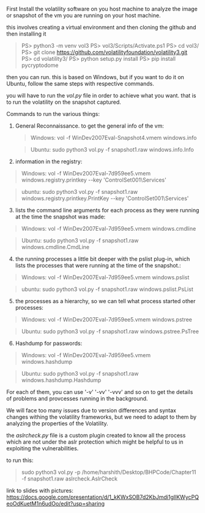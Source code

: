 First Install the volatility software on you host machine to analyze the image or snapshot of the vm you are running on your host machine. 

this involves creating a virtual environment and then cloning the github and then installing it 

> PS> python3 -m venv vol3
> PS> vol3/Scripts/Activate.ps1
> PS> cd vol3/
> PS> git clone https://github.com/volatilityfoundation/volatility3.git
> PS> cd volatility3/
> PS> python setup.py install
> PS> pip install pycryptodome

then you can run. this is based on Windows, but if you want to do it on Ubuntu, follow the same steps with respective commands. 

you will have to run the _vol.py_ file in order to achieve what you want. that is to run the volatility on the snapshot captured. 

Commands to run the various things:

1. General Reconnaissance. to get the general info of the vm:
   
   > Windows: vol -f WinDev2007Eval-Snapshot4.vmem windows.info

   > Ubuntu:  sudo python3 vol.py -f snapshot1.raw windows.info.Info

2.  information in the registry:

   > Windows: vol -f WinDev2007Eval-7d959ee5.vmem windows.registry.printkey --key 'ControlSet001\Services'

   > ubuntu: sudo python3 vol.py -f snapshot1.raw windows.registry.printkey.PrintKey --key 'ControlSet001\Services'

3. lists
the command line arguments for each process as they were running at the
time the snapshot was made:

> Windows: vol -f WinDev2007Eval-7d959ee5.vmem windows.cmdline

> Ubuntu: sudo python3 vol.py -f snapshot1.raw windows.cmdline.CmdLine

4. the running processes a little bit deeper with the
pslist plug-in, which lists the processes that were running at the time
of the snapshot.:

> Windows: vol -f WinDev2007Eval-7d959ee5.vmem windows.pslist

> ubuntu: sudo python3 vol.py -f snapshot1.raw windows.pslist.PsList

5. the processes as a hierarchy, so we can tell what
process started other processes:

> Windows: vol -f WinDev2007Eval-7d959ee5.vmem windows.pstree

> Ubuntu: sudo python3 vol.py -f snapshot1.raw windows.pstree.PsTree

6. Hashdump for passwords:

  >  Windows: vol -f WinDev2007Eval-7d959ee5.vmem windows.hashdump

  >  Ubuntu: sudo python3 vol.py -f snapshot1.raw windows.hashdump.Hashdump

For each of them, you can use '-v' '-vv' '-vvv' and so on to get the details of problems and provcesses running in the background. 

We will face too many issues due to version differences and syntax changes withing the volatility frameworks, but we need to adapt to them by analyzing the properties of the Volatility. 

the _aslrcheck.py_ file is a custom plugin created to know all the process which are not under the aslr protection which might be helpful to us in exploiting the vulnerabilities. 

to run this:
> sudo python3 vol.py -p /home/harshith/Desktop/BHPCode/Chapter11 -f snapshot1.raw aslrcheck.AslrCheck

link to slides with pictures: https://docs.google.com/presentation/d/1_kKWxSOB7d2KbJmdi1gIlKWycPQeoOdKuetM1n6udOo/edit?usp=sharing
